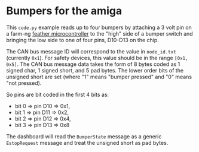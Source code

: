 # Bumpers for the amiga

This `code.py` example reads up to four bumpers by attaching a 3 volt pin on a farm-ng [feather microcontroller](https://amiga.farm-ng.com/docs/mcu_kit/) to the "high" side of a bumper switch and bringing the low side to one of four pins, D10-D13 on the chip.

The CAN bus message ID will correspond to the value in `node_id.txt` (currently `0x1`).
For safety devices, this value should be in the range `[0x1, 0x5]`.
The CAN bus message data takes the form of 8 bytes coded as 1 signed char, 1 signed short, and 5 pad bytes.
The lower order bits of the unsigned short are set (where "1" means "bumper pressed" and "0" means "not pressed).

So pins are bit coded in the first 4 bits as:
   * bit 0 => pin D10 => 0x1,
   * bit 1 => pin D11 => 0x2,
   * bit 2 => pin D12 => 0x4,
   * bit 3 => pin D13 => 0x8

The dashboard will read the `BumperState` message as a generic `EstopRequest` message and treat the unsigned short as pad bytes.
